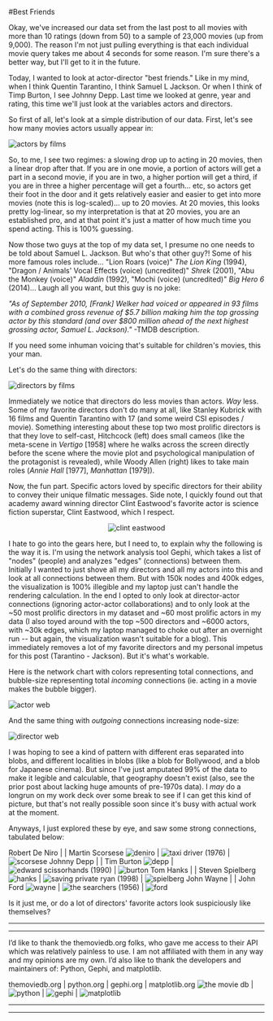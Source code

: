 #Best Friends

Okay, we've increased our data set from the last post to all movies with more than 10 ratings (down from 50) to a sample of 23,000 movies (up from 9,000). The reason I'm not just pulling everything is that each individual movie query takes me about 4 seconds for some reason. I'm sure there's a better way, but I'll get to it in the future.

Today, I wanted to look at actor-director "best friends." Like in my mind, when I think Quentin Tarantino, I think Samuel L Jackson. Or when I think of Timp Burton, I see Johnny Depp. Last time we looked at genre, year and rating, this time we'll just look at the variables actors and directors.

So first of all, let's look at a simple distribution of our data. First, let's see how many movies actors usually appear in:

![actors by films](../assets/post2/actors.png)

So, to me, I see two regimes: a slowing drop up to acting in 20 movies, then a linear drop after that. If you are in one movie, a portion of actors will get a part in a second movie, if you are in two, a higher portion will get a third, if you are in three a higher percentage will get a fourth... etc, so actors get their foot in the door and it gets relatively easier and easier to get into more movies (note this is log-scaled)... up to 20 movies. At 20 movies, this looks pretty log-linear, so my interpretation is that at 20 movies, you are an established pro, and at that point it's just a matter of how much time you spend acting. This is 100% guessing.

Now those two guys at the top of my data set, I presume no one needs to be told about Samuel L. Jackson. But who's that other guy?! Some of his more famous roles include... "Lion Roars (voice)" *The Lion King* (1994), "Dragon / Animals' Vocal Effects (voice) (uncredited)" *Shrek* (2001), "Abu the Monkey (voice)" *Aladdin* (1992), "Mochi (voice) (uncredited)" *Big Hero 6* (2014)... Laugh all you want, but this guy is no joke:

*"As of September 2010, [Frank] Welker had voiced or appeared in 93 films with a combined gross revenue of $5.7 billion making him the top grossing actor by this standard (and over $800 million ahead of the next highest grossing actor, Samuel L. Jackson)."* -TMDB description.

If you need some inhuman voicing that's suitable for children's movies, this your man.

Let's do the same thing with directors:

![directors by films](../assets/post2/directors.png)

Immediately we notice that directors do less movies than actors. *Way* less. Some of my favorite directors don't do many at all, like Stanley Kubrick with 16 films and Quentin Tarantino with 17 (and some weird CSI episodes / movie). Something interesting about these top two most prolific directors is that they love to self-cast, Hitchcock (left) does small cameos (like the meta-scene in *Vertigo* [1958] where he walks across the screen directly before the scene where the movie plot and psychological manipulation of the protagonist is revealed), while Woody Allen (right) likes to take main roles (*Annie Hall* [1977], *Manhattan* [1979]).

Now, the fun part. Specific actors loved by specific directors for their ability to convey their unique filmatic messages. Side note, I quickly found out that academy award winning director Clint Eastwood's favorite actor is science fiction superstar, Clint Eastwood, which I respect.

<p align="center">
  <img src="https://github.com/poptcorn/poptcorn.github.io/blob/master/assets/post2/firefox.jpg?raw=true" alt="clint eastwood"/>
</p>

I hate to go into the gears here, but I need to, to explain why the following is the way it is. I'm using the network analysis tool Gephi, which takes a list of "nodes" (people) and analyzes "edges" (connections) between them. Initially I wanted to just shove all my directors and all my actors into this and look at all connections between them. But with 150k nodes and 400k edges, the visualization is 100% illegible and my laptop just can't handle the rendering calculation. In the end I opted to only look at director-actor connections (ignoring actor-actor collaborations) and to only look at the ~50 most prolific directors in my dataset and ~60 most prolific actors in my data (I also toyed around with the top ~500 directors and ~6000 actors, with ~30k edges, which my laptop managed to choke out after an overnight run -- but again, the visualization wasn't suitable for a blog). This immediately removes a lot of my favorite directors and my personal impetus for this post (Tarantino - Jackson). But it's what's workable.

Here is the network chart with colors representing total connections, and bubble-size representing total *incoming* connections (ie. acting in a movie makes the bubble bigger).

![actor web](../assets/post2/actor_web2.png)


And the same thing with *outgoing* connections increasing node-size:

![director web](../assets/post2/director_web2.png)


I was hoping to see a kind of pattern with different eras separated into blobs, and different localities in blobs (like a blob for Bollywood, and a blob for Japanese cinema). But since I've just amputated 99% of the data to make it legible and calculable, that geography doesn't exist (also, see the prior post about lacking huge amounts of pre-1970s data). I *may* do a longrun on my work deck over some break to see if I can get this kind of picture, but that's not really possible soon since it's busy with actual work at the moment.

Anyways, I just explored these by eye, and saw some strong connections, tabulated below:

Robert De Niro | | Martin Scorsese
![deniro](../assets/post2/deniro/deniro.jpg) | ![taxi driver (1976)](../assets/post2/deniro/taxi76.jpg) | ![scorsese](../assets/post2/deniro/scorsese.jpg)
Johnny Depp | | Tim Burton
![depp](../assets/post2/depp/depp.jpg) | ![edward scissorhands (1990)](../assets/post2/depp/scissorhands90.jpg) | ![burton](../assets/post2/depp/burton.jpg)
Tom Hanks | | Steven Spielberg
![hanks](../assets/post2/hanks/hanks.jpg) | ![saving private ryan (1998)](../assets/post2/hanks/ryan98.jpg) | ![spielberg](../assets/post2/hanks/spielberg.jpg)
John Wayne | | John Ford
![wayne](../assets/post2/wayne/wayne.jpg) | ![the searchers (1956)](../assets/post2/wayne/searchers56.jpg) | ![ford](../assets/post2/wayne/ford.jpg)

Is it just me, or do a lot of directors' favorite actors look suspiciously like themselves?

---
---
I’d like to thank the themoviedb.org folks, who gave me access to their API which was relatively painless to use. I am not affiliated with them in any way and my opinions are my own. I’d also like to thank the developers and maintainers of: Python, Gephi, and matplotlib.

themoviedb.org | python.org | gephi.org | matplotlib.org
![the movie db](../assets/credit/tmdb.png) | ![python](../assets/credit/python.png) | ![gephi](../assets/credit/gephi.png) | ![matplotlib](../assets/credit/mpl.png)

---
---
